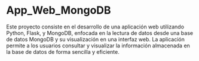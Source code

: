 # App_Web_MongoDB
Este proyecto consiste en el desarrollo de una aplicación web utilizando Python, Flask, y MongoDB, enfocada en la lectura de datos desde una base de datos MongoDB y su visualización en una interfaz web. La aplicación permite a los usuarios consultar y visualizar la información almacenada en la base de datos de forma sencilla y eficiente.
